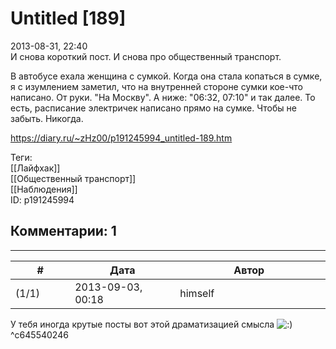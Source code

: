 Untitled [189]
==============

  
2013-08-31, 22:40  
 И снова короткий пост. И снова про общественный транспорт.   
   
 В автобусе ехала женщина с сумкой. Когда она стала копаться в сумке, я с изумлением заметил, что на внутренней стороне сумки кое-что написано. От руки. "На Москву". А ниже: "06:32, 07:10" и так далее. То есть, расписание электричек написано прямо на сумке. Чтобы не забыть. Никогда.   
  
<https://diary.ru/~zHz00/p191245994_untitled-189.htm>  
  
Теги:  
[[Лайфхак]]  
[[Общественный транспорт]]  
[[Наблюдения]]  
ID: p191245994  


Комментарии: 1
--------------

  


---



|         #         |              Дата              |                     Автор                     |           ID           |
| --- | --- | --- | --- |
| (1/1) | 2013-09-03, 00:18 | himself | c645540246 |

  
 У тебя иногда крутые посты вот этой драматизацией смысла ![:)](http://static.diary.ru/picture/3.gif)   
 ^c645540246
